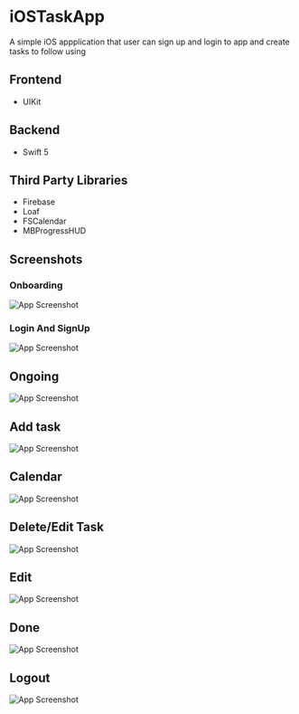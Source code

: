 
# iOSTaskApp

A simple iOS appplication that user can sign up and login to app and create tasks to follow using



## Frontend

- UIKit

## Backend

- Swift 5

## Third Party Libraries

- Firebase
- Loaf
- FSCalendar
- MBProgressHUD

## Screenshots

### Onboarding
![App Screenshot](https://github.com/tolgakucuk/iOSTaskApp/blob/main/Screenshots/Onboarding.png)

### Login And SignUp
![App Screenshot](https://github.com/tolgakucuk/iOSTaskApp/blob/main/Screenshots/LoginAndSignUp.png)

## Ongoing
![App Screenshot](https://github.com/tolgakucuk/iOSTaskApp/blob/main/Screenshots/Ongoing.png)

## Add task
![App Screenshot](https://github.com/tolgakucuk/iOSTaskApp/blob/main/Screenshots/AddTask.png)

## Calendar
![App Screenshot](https://github.com/tolgakucuk/iOSTaskApp/blob/main/Screenshots/Calendar.png)

## Delete/Edit Task
![App Screenshot](https://github.com/tolgakucuk/iOSTaskApp/blob/main/Screenshots/DeleteEdit.png)

## Edit
![App Screenshot](https://github.com/tolgakucuk/iOSTaskApp/blob/main/Screenshots/Edit.png)

## Done
![App Screenshot](https://github.com/tolgakucuk/iOSTaskApp/blob/main/Screenshots/Done.png)

## Logout
![App Screenshot](https://github.com/tolgakucuk/iOSTaskApp/blob/main/Screenshots/Logout.png)

